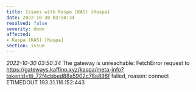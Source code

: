 ```yaml
---
title: Issues with Kaspa (KAS) [Kaspa]
date: 2022-10-30 03:50:34
resolved: false
severity: down
affected:
- Kaspa (KAS) [Kaspa]
section: issue
---
```


*2022-10-30 03:50:34* The gateway is unreachable: FetchError request to https://gateways.kaffinp.xyz/kaspa/meta-info?tokenId=tti_72f4cbbed88a5902c78a896f failed, reason: connect ETIMEDOUT 193.31.116.152:443